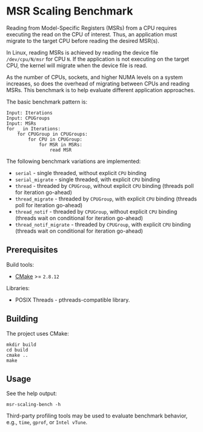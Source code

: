 MSR Scaling Benchmark
=====================

Reading from Model-Specific Registers (MSRs) from a CPU requires executing the read on the CPU of interest.
Thus, an application must migrate to the target CPU before reading the desired MSR(s).

In Linux, reading MSRs is achieved by reading the device file `/dev/cpu/N/msr` for CPU `N`.
If the application is not executing on the target CPU, the kernel will migrate when the device file is read.

As the number of CPUs, sockets, and higher NUMA levels on a system increases, so does the overhead of migrating between CPUs and reading MSRs.
This benchmark is to help evaluate different application approaches.

The basic benchmark pattern is:

    Input: Iterations
    Input: CPUGroups
    Input: MSRs
    for _ in Iterations:
        for CPUGroup in CPUGroups:
            for CPU in CPUGroup:
                for MSR in MSRs:
                    read MSR

The following benchmark variations are implemented:

* `serial` - single threaded, without explicit `CPU` binding
* `serial_migrate` - single threaded, with explicit `CPU` binding
* `thread` - threaded by `CPUGroup`, without explicit `CPU` binding (threads poll for iteration go-ahead)
* `thread_migrate` - threaded by `CPUGroup`, with explicit `CPU` binding (threads poll for iteration go-ahead)
* `thread_notif` - threaded by `CPUGroup`, without explicit `CPU` binding (threads wait on conditional for iteration go-ahead)
* `thread_notif_migrate` - threaded by `CPUGroup`, with explicit `CPU` binding (threads wait on conditional for iteration go-ahead)


Prerequisites
-------------

Build tools:

* [CMake](https://cmake.org/) >= `2.8.12`

Libraries:

* POSIX Threads - pthreads-compatible library.


Building
--------

The project uses CMake:

    mkdir build
    cd build
    cmake ..
    make


Usage
-----

See the help output:

    msr-scaling-bench -h

Third-party profiling tools may be used to evaluate benchmark behavior, e.g., `time`, `gprof`, or `Intel vTune`.
